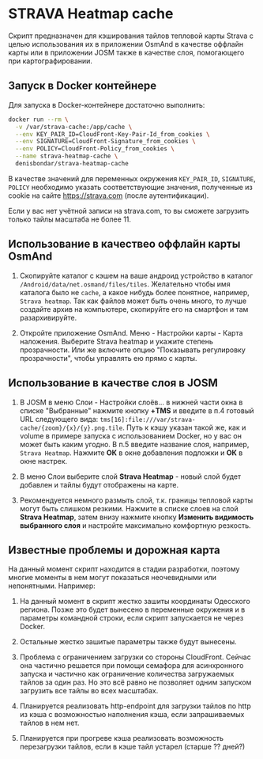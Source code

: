 # STRAVA Heatmap cache

Скрипт предназначен для кэширования тайлов тепловой карты Strava с целью использования
их в приложении OsmAnd в качестве оффлайн карты или в приложении JOSM также в качестве
слоя, помогающего при картографировании.

## Запуск в Docker контейнере

Для запуска в Docker-контейнере достаточно выполнить:

```bash
docker run --rm \
  -v /var/strava-cache:/app/cache \
  --env KEY_PAIR_ID=CloudFront-Key-Pair-Id_from_cookies \
  --env SIGNATURE=CloudFront-Signature_from_cookies \
  --env POLICY=CloudFront-Policy_from_cookies \
  --name strava-heatmap-cache \
  denisbondar/strava-heatmap-cache
```

В качестве значений для переменных окружения `KEY_PAIR_ID`, `SIGNATURE`, `POLICY`
необходимо указать соответствующие значения, полученные из cookie на сайте
https://strava.com (после аутентификации).

Если у вас нет учётной записи на strava.com, то вы сможете загрузить только тайлы
масштаба не более 11.

## Использование в качествео оффлайн карты OsmAnd

1. Скопируйте каталог с кэшем на ваше андроид устройство в каталог
`/Android/data/net.osmand/files/tiles`. Желательно чтобы имя каталога было не
`cache`, а какое нибудь более понятное, например, `Strava heatmap`.
Так как файлов может быть очень много, то лучше создайте архив на компьютере,
скопируйте его на смартфон и там разархивируйте.

2. Откройте приложение OsmAnd. Меню - Настройки карты - Карта наложения.
Выберите Strava heatmap и укажите степень прозрачности. Или же включите опцию
"Показывать регулировку прозрачности", чтобы управлять ею прямо с карты.

## Использование в качестве слоя в JOSM

1. В JOSM в меню Слои - Настройки слоёв... в нижней части окна в списке
"Выбранные" нажмите кнопку **+TMS** и введите в п.4 готовый URL следующего вида:
`tms[16]:file:///var/strava-cache/{zoom}/{x}/{y}.png.tile`. Путь к кэшу указан
такой же, как и volume в примере запуска с использованием Docker, но у вас он
может быть каким угодно. В п.5 введите название слоя, например, `Strava Heatmap`.
Нажмите **ОК** в окне добавления подложки и **ОК** в окне настрек.

2. В меню Слои выберите слой **Strava Heatmap** - новый слой будет добавлен и
тайлы будут отображены на карте.

3. Рекомендуется немного размыть слой, т.к. границы тепловой карты могут быть
слишком резкими. Нажмите в списке слоев на слой **Strava Heatmap**, затем внизу
нажмите кнопку **Изменить видимость выбранного слоя** и настройте максимально
комфортную резкость. 

## Известные проблемы и дорожная карта

На данный момент скрипт находится в стадии разработки, поэтому многие моменты в нем
могут показаться неочевидными или непонятными. Например:

1. На данный момент в скрипт жестко зашиты координаты Одесского региона.
Позже это будет вынесено в переменные окружения и в параметры командной строки,
если скрипт запускается не через Docker.

2. Остальные жестко зашитые параметры также будут вынесены.

3. Проблема с ограничением загрузки со стороны CloudFront. Сейчас она частично
решается при помощи семафора для асинхронного запуска и частично как ограничение
количества загружаемых тайлов за один раз. Но это всё равно не позволяет одним
запуском загрузить все тайлы во всех масштабах.

4. Планируется реализовать http-endpoint для загрузки тайлов по http из кэша
с возможностью наполнения кэша, если запрашиваемых тайлов в нем нет.

5. Планируется при прогреве кэша реализовать возможность перезагрузки тайлов,
если в кэше тайл устарел (старше ?? дней?)